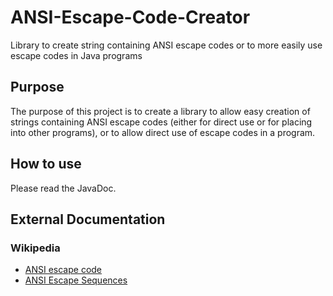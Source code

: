 # ANSI-Escape-Code-Creator
Library to create string containing ANSI escape codes or to more easily use escape codes in Java programs

## Purpose
The purpose of this project is to create a library to allow easy creation of strings containing ANSI escape codes
(either for direct use or for placing into other programs), or to allow direct use of escape codes in a program.

## How to use
Please read the JavaDoc.

## External Documentation
### Wikipedia
* [ANSI escape code](https://en.wikipedia.org/wiki/ANSI_escape_code)
* [ANSI Escape Sequences](https://gist.github.com/fnky/458719343aabd01cfb17a3a4f7296797)
